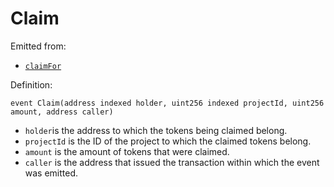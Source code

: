 # Claim

Emitted from:

* [`claimFor`](../write/burnfrom.md)

Definition:

```solidity
event Claim(address indexed holder, uint256 indexed projectId, uint256 amount, address caller)
```

* `holder`is the address to which the tokens being claimed belong.
* `projectId` is the ID of the project to which the claimed tokens belong.
* `amount` is the amount of tokens that were claimed.
* `caller` is the address that issued the transaction within which the event was emitted.
